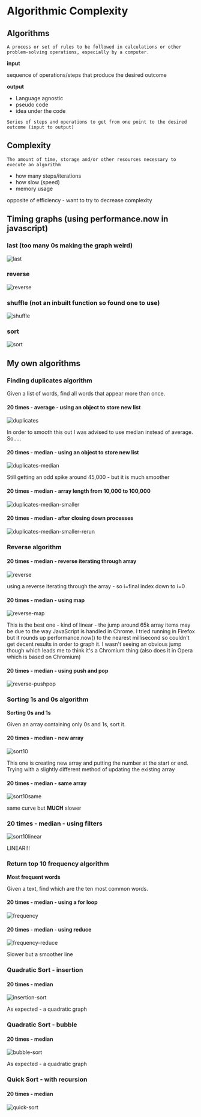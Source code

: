 # Algorithmic Complexity

## Algorithms

`A process or set of rules to be followed in calculations or other problem-solving operations, especially by a computer.`

**input**

sequence of operations/steps that produce the desired outcome

**output**

- Language agnostic
- pseudo code
- idea under the code

`Series of steps and operations to get from one point to the desired outcome (input to output)`

## Complexity

`The amount of time, storage and/or other resources necessary to execute an algorithm`

- how many steps/iterations
- how slow (speed)
- memory usage

opposite of efficiency - want to try to decrease complexity

<!-- ## Github project -->

<!-- - timing code
- readme with plotted graphs - linking to algorithms
- folder of algorithms written -->

## Timing graphs (using performance.now in javascript)
### last (too many 0s making the graph weird)
![last](images/last-data.png)
### reverse
![reverse](images/reverse-data.png)
### shuffle (not an inbuilt function so found one to use)
![shuffle](images/shuffle-data.png)
### sort
![sort](images/sort-data.png)

## My own algorithms

### Finding duplicates algorithm

Given a list of words, find all words that appear more than once.

#### 20 times - average - using an object to store new list
![duplicates](images/find-dupes.png)

In order to smooth this out I was advised to use median instead of average.  So.....

#### 20 times - median - using an object to store new list
![duplicates-median](images/find-dupes-median.png)

Still getting an odd spike around 45,000 - but it is much smoother

#### 20 times - median - array length from 10,000 to 100,000

![duplicates-median-smaller](images/find-dupes-median-smaller.png)

#### 20 times - median - after closing down processes

![duplicates-median-smaller-rerun](images/find-dupes-less-processes.png)


### Reverse algorithm

#### 20 times - median - reverse iterating through array
![reverse](images/reverse.png)

using a reverse iterating through the array - so i=final index down to i=0

#### 20 times - median - using map

![reverse-map](images/reverse-map.png)

This is the best one - kind of linear - the jump around 65k array items may be due to the way JavaScript is handled in Chrome.  I tried running in Firefox but it rounds up performance.now() to the nearest millisecond so couldn't get decent results in order to graph it.  I wasn't seeing an obvious jump though which leads me to think it's a Chromium thing (also does it in Opera which is based on Chromium)

#### 20 times - median - using push and pop

![reverse-pushpop](images/rev-push-pop.png)


### Sorting 1s and 0s algorithm

**Sorting 0s and 1s**

Given an array containing only 0s and 1s, sort it.

#### 20 times - median - new array

![sort10](images/sort-1_0.png)

This one is creating new array and putting the number at the start or end.  Trying with a slightly different method of updating the existing array

#### 20 times - median - same array

![sort10same](images/sort-1_0_same.png)

same curve but **MUCH** slower

### 20 times - median - using filters

![sort10linear](images/sort-1_0_linear.png)

LINEAR!!!

### Return top 10 frequency algorithm

**Most frequent words**

Given a text, find which are the ten most common words.

#### 20 times - median - using a for loop

![frequency](images/frequency-top10.png)

#### 20 times - median - using reduce
![frequency-reduce](images/freq-reduce.png)

Slower but a smoother line

### Quadratic Sort - insertion

#### 20 times - median
![insertion-sort](images/insertion-sort.png)

As expected - a quadratic graph

### Quadratic Sort - bubble

#### 20 times - median
![bubble-sort](images/bubble-sort.png)

As expected - a quadratic graph

### Quick Sort - with recursion

#### 20 times - median

![quick-sort](images/quicksort.png)

